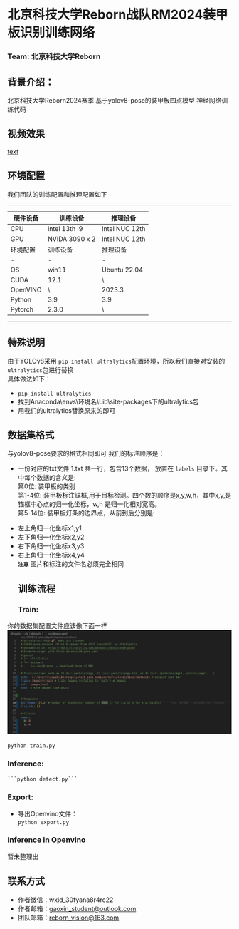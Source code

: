  **北京科技大学Reborn战队RM2024装甲板识别训练网络**
 =
 ### **Team: 北京科技大学Reborn <br>**

 ## 背景介绍：

 北京科技大学Reborn2024赛季 基于yolov8-pose的装甲板四点模型 神经网络训练代码
 ## 视频效果
 [text](<../../视频/录屏/录屏 2024年05月30日 12时30分26秒.webm>)

 ## 环境配置
 我们团队的训练配置和推理配置如下
 ***
 |硬件设备| 训练设备|推理设备|
 | - | - | - |
 | CPU | intel 13th i9 | Intel NUC 12th  |
 | GPU | NVIDA 3090 x 2 | Intel NUC 12th  |
 | 环境配置 |训练设备 |推理设备 |
| - | - | - |
| OS | win11 | Ubuntu 22.04 |
| CUDA | 12.1 | \ |
| OpenVINO | \ | 2023.3 |
|Python | 3.9 | 3.9 |
|Pytorch | 2.3.0 | \ |

 ***
## 特殊说明
由于YOLOv8采用 ```pip install ultralytics```配置环境，所以我们直接对安装的```ultralytics```包进行替换   
具体做法如下：  
* ```pip install ultralytics```
* 找到Anaconda\envs\环境名\Lib\site-packages下的ultralytics包
* 用我们的ultralytics替换原来的即可 

 ## 数据集格式
 与yolov8-pose要求的格式相同即可
 我们的标注顺序是： 
 + 一份对应的txt文件 1.txt 共一行，包含13个数据， 放置在 ```labels``` 目录下。其中每个数据的含义是:<br>
  第0位: 装甲板的类别<br>
  第1-4位: 装甲板标注锚框,用于目标检测。四个数的顺序是x,y,w,h，其中x,y,是锚框中心点的归一化坐标，w,h 是归一化相对宽高。<br>
  第5-14位: 装甲板灯条的边界点，从前到后分别是:<br>

* 左上角归一化坐标x1,y1<br>
* 左下角归一化坐标x2,y2<br>
* 右下角归一化坐标x3,y3<br>
* 右上角归一化坐标x4,y4<br>
  **```注意```** 图片和标注的文件名必须完全相同
  ## 训练流程<br>
  ### Train:
你的数据集配置文件应该像下面一样
  ![alt text](image.png)  

  ```python train.py```
  ### Inference:
    ```python detect.py```
  ### Export:
  - 导出Openvino文件：<br>
  ```python export.py```
  ### Inference in Openvino
  暂未整理出
  ## 联系方式
  + 作者微信：wxid_30fyana8r4rc22
  + 作者邮箱：gaoxin_student@outlook.com
  + 团队邮箱：reborn_vision@163.com


